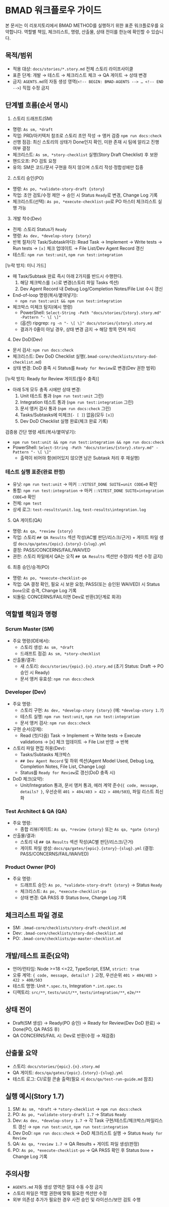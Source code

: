# BMAD 워크플로우 가이드

본 문서는 이 리포지토리에서 BMAD METHOD를 실행하기 위한 표준 워크플로우를 요약합니다. 역할별 책임, 체크리스트, 명령, 산출물, 상태 전이를 한눈에 확인할 수 있습니다.

## 목적/범위
- 적용 대상: `docs/stories/*.story.md` 전체 스토리 라이프사이클
- 표준 단계: 개발 → 테스트 → 체크리스트 체크 → QA 게이트 → 상태 변경
- 금지: `AGENTS.md`의 자동 생성 영역(`<!-- BEGIN: BMAD-AGENTS --> … <!-- END -->`) 직접 수정 금지

## 단계별 흐름(순서 명시)
1) 스토리 드래프트(SM)
- 명령: `As sm, *draft`
- 작업: PRD/아키텍처 참조로 스토리 초안 작성 → 앵커 검증 `npm run docs:check`
- 선행 점검: 최신 스토리의 상태가 Done인지 확인, 미완 존재 시 팀에 알리고 진행 여부 결정
- 체크리스트: `As sm, *story-checklist` 실행(Story Draft Checklist) 후 보완
- 핸드오프: PO 검토 요청
- 유의: SM은 코드/문서 구현을 하지 않으며 스토리 작성·정합성에만 집중

2) 스토리 승인(PO)
- 명령: `As po, *validate-story-draft {story}`
- 작업: 초안 검토/수정 제안 → 승인 시 Status `Ready`로 변경, Change Log 기록
- 체크리스트(선택): `As po, *execute-checklist-po`로 PO 마스터 체크리스트 실행 가능

3) 개발 착수(Dev)
- 전제: 스토리 Status가 `Ready`
- 명령: `As dev, *develop-story {story}`
- 반복 절차(각 Task/Subtask마다): Read Task → Implement → Write tests → Run tests → `[x]` 체크 업데이트 → File List/Dev Agent Record 갱신
- 테스트: `npm run test:unit`, `npm run test:integration`

[누락 방지: 미니 가드]
- 매 Task/Subtask 완료 즉시 아래 2가지를 반드시 수행한다.
  1) 해당 체크박스를 `[x]`로 변경(스토리 파일 Tasks 섹션)
  2) Dev Agent Record 내 Debug Log/Completion Notes/File List 수시 갱신
- End-of-loop 명령(복사/붙여넣기):
  - `npm run test:unit && npm run test:integration`
- 체크박스 미체크 탐지(예시 명령)
  - PowerShell: `Select-String -Path "docs/stories/{story}.story.md" -Pattern "- \[ \]"`
  - (옵션) ripgrep: `rg -n "- \[ \]" docs/stories/{story}.story.md`
  - 결과가 0줄이 아닐 경우, 상태 변경 금지 → 해당 항목 먼저 처리

4) Dev DoD(Dev)
- 문서 검사: `npm run docs:check`
- 체크리스트: Dev DoD Checklist 실행(`.bmad-core/checklists/story-dod-checklist.md`)
- 상태 변경: DoD 충족 시 Status를 `Ready for Review`로 변경(Dev 권한 범위)

[누락 방지: Ready for Review 게이트(필수 충족)]
- 아래 5개 모두 충족 시에만 상태 변경:
  1) Unit 테스트 통과 (`npm run test:unit` 그린)
  2) Integration 테스트 통과 (`npm run test:integration` 그린)
  3) 문서 앵커 검사 통과 (`npm run docs:check` 그린)
  4) Tasks/Subtasks에 미체크(`- [ ]`) 없음(모두 `[x]`)
  5) Dev DoD Checklist 실행 완료(체크 완료 기록)

검증용 간단 명령 세트(복사/붙여넣기):
- `npm run test:unit && npm run test:integration && npm run docs:check`
- PowerShell: `Select-String -Path "docs/stories/{story}.story.md" -Pattern "- \[ \]"`
  - 출력이 비어야 함(비어있지 않으면 남은 Subtask 처리 후 재실행)

### 테스트 실행 표준(완료 판정)
- 유닛: `npm run test:unit` → 마커 `::VITEST_DONE SUITE=unit CODE=0` 확인
- 통합: `npm run test:integration` → 마커 `::VITEST_DONE SUITE=integration CODE=0` 확인
- 전체: `npm test`
- 상세 로그: `test-results\unit.log`, `test-results\integration.log`

5) QA 게이트(QA)
- 명령: `As qa, *review {story}`
- 작업: 스토리 `## QA Results` 섹션 작성(AC별 판단/리스크/근거) + 게이트 파일 생성 `docs/qa/gates/{epic}.{story}-{slug}.yml`
- 결정: PASS/CONCERNS/FAIL/WAIVED
- 권한: 스토리 파일에서 QA는 오직 `## QA Results` 섹션만 수정(타 섹션 수정 금지)

6) 최종 승인/승격(PO)
- 명령: `As po, *execute-checklist-po`
- 작업: QA 결정 확인, 필요 시 보완 요청; PASS(또는 승인된 WAIVED) 시 Status `Done`으로 승격, Change Log 기록
- 되돌림: CONCERNS/FAIL이면 Dev로 반환(3단계로 회귀)

## 역할별 책임과 명령

### Scrum Master (SM)
- 주요 명령(IDE에서):
  - 스토리 생성: `As sm, *draft`
  - 드래프트 점검: `As sm, *story-checklist`
- 산출물/결과:
  - 새 스토리: `docs/stories/{epic}.{n}.story.md` (초기 Status: Draft → PO 승인 시 Ready)
  - 문서 앵커 유효성: `npm run docs:check`

### Developer (Dev)
- 주요 명령:
  - 스토리 구현: `As dev, *develop-story {story}` (예: `*develop-story 1.7`)
  - 테스트 실행: `npm run test:unit`, `npm run test:integration`
  - 문서 앵커 검사: `npm run docs:check`
- 구현 순서(강제):
  - Read (첫/다음) Task → Implement → Write tests → Execute validations → [x] 체크 업데이트 → File List 반영 → 반복
- 스토리 파일 편집 허용(Dev):
  - Tasks/Subtasks 체크박스
  - `## Dev Agent Record` 및 하위 섹션(Agent Model Used, Debug Log, Completion Notes, File List, Change Log)
  - Status를 `Ready for Review`로 갱신(DoD 충족 시)
- DoD 체크(요약):
  - Unit/Integration 통과, 문서 앵커 통과, 에러 계약 준수(`{ code, message, details? }`, 우선순위 `401 > 404/403 > 422 > 400/503`), 파일 리스트 최신화

### Test Architect & QA (QA)
- 주요 명령:
  - 종합 리뷰/게이트: `As qa, *review {story}` 또는 `As qa, *gate {story}`
- 산출물/결과:
  - 스토리 내 `## QA Results` 섹션 작성(AC별 판단/리스크/근거)
  - 게이트 파일 생성: `docs/qa/gates/{epic}.{story}-{slug}.yml` (결정: PASS/CONCERNS/FAIL/WAIVED)

### Product Owner (PO)
- 주요 명령:
  - 드래프트 승인: `As po, *validate-story-draft {story}` → Status `Ready`
  - 체크리스트: `As po, *execute-checklist-po`
  - 상태 변경: QA PASS 후 Status `Done`, Change Log 기록

## 체크리스트 파일 경로
- SM: `.bmad-core/checklists/story-draft-checklist.md`
- Dev: `.bmad-core/checklists/story-dod-checklist.md`
- PO: `.bmad-core/checklists/po-master-checklist.md`

## 개발/테스트 표준(요약)
- 언어/런타임: Node >=18 <=22, TypeScript, ESM, `strict: true`
- 오류 계약: `{ code, message, details? }` 고정, 우선순위 `401 > 404/403 > 422 > 400/503`
- 테스트 명명: Unit `*.spec.ts`, Integration `*.int.spec.ts`
- 디렉토리: `src/**`, `tests/unit/**`, `tests/integration/**`, `e2e/**`

## 상태 전이
- Draft(SM 생성) → Ready(PO 승인) → Ready for Review(Dev DoD 완료) → Done(PO, QA PASS 후)
- QA CONCERNS/FAIL 시: Dev로 반환(수정 → 재검증)

## 산출물 요약
- 스토리: `docs/stories/{epic}.{n}.story.md`
- QA 게이트: `docs/qa/gates/{epic}.{story}-{slug}.yml`
- 테스트 로그: CI/로컬 콘솔 출력(필요 시 `docs/qa/test-run-guide.md` 참조)

## 실행 예시(Story 1.7)
1) SM: `As sm, *draft` → `*story-checklist` → `npm run docs:check`
2) PO: `As po, *validate-story-draft 1.7` → Status `Ready`
3) Dev: `As dev, *develop-story 1.7` → 각 Task 구현/테스트/체크박스/파일리스트 갱신 → `npm run test:unit`, `npm run test:integration`
4) Dev DoD: `npm run docs:check` → DoD 체크리스트 실행 → Status `Ready for Review`
5) QA: `As qa, *review 1.7` → QA Results + 게이트 파일 생성(판정)
6) PO: `As po, *execute-checklist-po` → QA PASS 확인 후 Status `Done` + Change Log 기록

## 주의사항
- `AGENTS.md` 자동 생성 영역은 절대 수동 수정 금지
- 스토리 파일은 역할 권한에 맞춰 필요한 섹션만 수정
- 외부 의존성 추가가 필요한 경우 사전 승인 및 라이선스/보안 검토 수행
